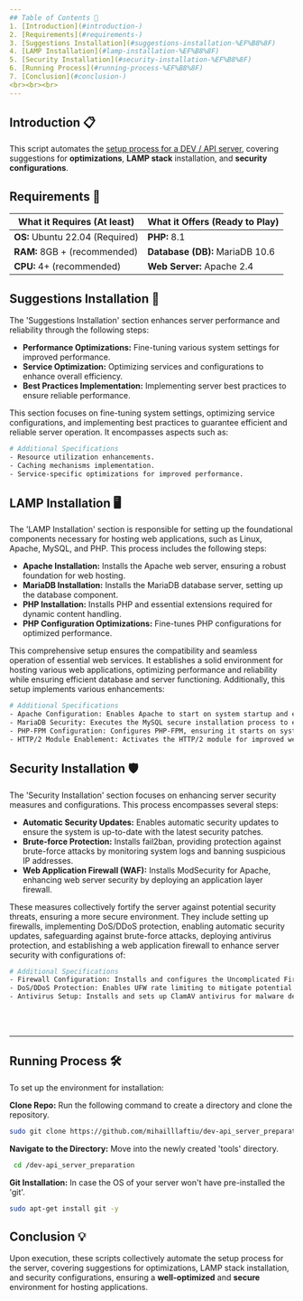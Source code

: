 ```yaml
---
## Table of Contents 📌
1. [Introduction](#introduction-)
2. [Requirements](#requirements-)
3. [Suggestions Installation](#suggestions-installation-%EF%B8%8F)
4. [LAMP Installation](#lamp-installation-%EF%B8%8F)
5. [Security Installation](#security-installation-%EF%B8%8F)
6. [Running Process](#running-process-%EF%B8%8F)
7. [Conclusion](#conclusion-)
<br><br><br>
---
```


## Introduction 📋
This script automates the <ins>setup process for a DEV / API server</ins>, covering suggestions for **optimizations**, **LAMP stack** installation, and **security configurations**.

## Requirements 📝

| **What it Requires (At least)** | **What it Offers (Ready to Play)** |
|--------------------------------|-----------------------------|
| **OS:**  Ubuntu 22.04 (Required)   | **PHP:**           8.1          |
| **RAM:** 8GB + (recommended)       | **Database (DB):** MariaDB 10.6 |
| **CPU:** 4+ (recommended)          | **Web Server:**    Apache 2.4   |


## Suggestions Installation 🧰

The 'Suggestions Installation' section enhances server performance and reliability through the following steps:

- **Performance Optimizations:** Fine-tuning various system settings for improved performance.
- **Service Optimization:** Optimizing services and configurations to enhance overall efficiency.
- **Best Practices Implementation:** Implementing server best practices to ensure reliable performance.
  
This section focuses on fine-tuning system settings, optimizing service configurations, and implementing best practices to guarantee efficient and reliable server operation. It encompasses aspects such as:

```bash
# Additional Specifications
- Resource utilization enhancements.
- Caching mechanisms implementation.
- Service-specific optimizations for improved performance.
```


## LAMP Installation 🖥️

The 'LAMP Installation' section is responsible for setting up the foundational components necessary for hosting web applications, such as Linux, Apache, MySQL, and PHP. This process includes the following steps:

- **Apache Installation:** Installs the Apache web server, ensuring a robust foundation for web hosting.
- **MariaDB Installation:** Installs the MariaDB database server, setting up the database component.
- **PHP Installation:** Installs PHP and essential extensions required for dynamic content handling.
- **PHP Configuration Optimizations:** Fine-tunes PHP configurations for optimized performance.

This comprehensive setup ensures the compatibility and seamless operation of essential web services. It establishes a solid environment for hosting various web applications, optimizing performance and reliability while ensuring efficient database and server functioning. Additionally, this setup implements various enhancements:

```bash
# Additional Specifications
- Apache Configuration: Enables Apache to start on system startup and ensures it starts promptly.
- MariaDB Security: Executes the MySQL secure installation process to enhance database security.
- PHP-FPM Configuration: Configures PHP-FPM, ensuring it starts on system startup for fast PHP processing.
- HTTP/2 Module Enablement: Activates the HTTP/2 module for improved web server performance.
```



## Security Installation 🛡️

The 'Security Installation' section focuses on enhancing server security measures and configurations. This process encompasses several steps:

- **Automatic Security Updates:** Enables automatic security updates to ensure the system is up-to-date with the latest security patches.
- **Brute-force Protection:** Installs fail2ban, providing protection against brute-force attacks by monitoring system logs and banning suspicious IP addresses.
- **Web Application Firewall (WAF):** Installs ModSecurity for Apache, enhancing web server security by deploying an application layer firewall.

These measures collectively fortify the server against potential security threats, ensuring a more secure environment. They include setting up firewalls, implementing DoS/DDoS protection, enabling automatic security updates, safeguarding against brute-force attacks, deploying antivirus protection, and establishing a web application firewall to enhance server security with configurations of:

```bash
# Additional Specifications
- Firewall Configuration: Installs and configures the Uncomplicated Firewall (UFW), setting up default and specific firewall rules to regulate incoming and outgoing traffic.
- DoS/DDoS Protection: Enables UFW rate limiting to mitigate potential Denial of Service (DoS) or Distributed Denial of Service (DDoS) attacks, particularly for SSH connections.
- Antivirus Setup: Installs and sets up ClamAV antivirus for malware detection, including regular updates for virus definitions.
```
<br><br>

---

## Running Process 🛠️
To set up the environment for installation:

**Clone Repo:** Run the following command to create a directory and clone the repository.
```bash
sudo git clone https://github.com/mihailllaftiu/dev-api_server_preparation.git /dev-api_server_preparation
```

**Navigate to the Directory:** Move into the newly created 'tools' directory.
```bash
 cd /dev-api_server_preparation
```

**Git Installation:** In case the OS of your server won't have pre-installed the 'git'.
```bash
sudo apt-get install git -y
```

## Conclusion 💡
Upon execution, these scripts collectively automate the setup process for the server, covering suggestions for optimizations, LAMP stack installation, and security configurations, ensuring a **well-optimized** and **secure** environment for hosting applications.
